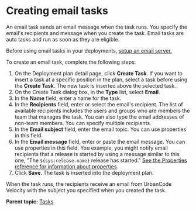 # Creating email tasks

An email task sends an email message when the task runs. You specify the email's recipients and message when you create the task. Email tasks are auto tasks and run as soon as they are eligible.

Before using email tasks in your deployments, [setup an email server.](../../com.ibm.uvelocity.doc/topics/t_admin_emailServer.md#)

To create an email task, complete the following steps:

1.   On the Deployment plan detail page, click **Create Task**. If you want to insert a task at a specific position in the plan, select a task before using the **Create Task**. The new task is inserted above the selected task.
2.   On the Create Task dialog box, in the **Type** list, select **Email**. 
3.   In the **Name** field, enter a name for the task. 
4.   In the **Recipients** field, enter or select the email's recipient. The list of available recipients includes the users and groups who are members the team that manages the task. You can also type the email addresses of non-team members. You can specify multiple recipients.
5.   In the **Email subject** field, enter the email topic. You can use properties in this field.
6.   In the **Email message** field, enter or paste the email message. You can use properties in this field. You example, you might notify email recipients that a release is started by using a message similar to this one, "The ``${sys:release.name}`` release has started." [See the Properties reference for information about properties](cr_properties_ov.md#).
7.   Click **Save**. The task is inserted into the deployment plan.

When the task runs, the recipients receive an email from UrbanCode Velocity with the subject you specified when you created the task.

**Parent topic:** [Tasks](../../com.ibm.crelease.doc/topics/cr_task_ov.md)

